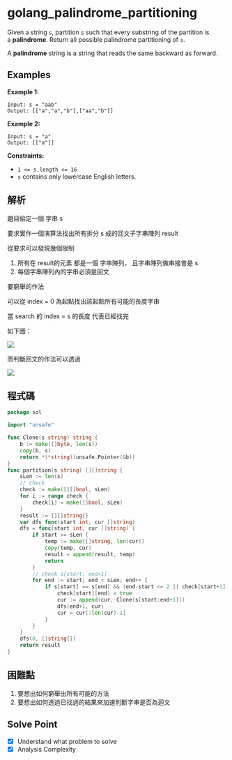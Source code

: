 # golang_palindrome_partitioning

Given a string `s`, partition `s` such that every substring of the partition is a **palindrome**. Return all possible palindrome partitioning of `s`.

A **palindrome** string is a string that reads the same backward as forward.

## Examples

**Example 1:**

```
Input: s = "aab"
Output: [["a","a","b"],["aa","b"]]

```

**Example 2:**

```
Input: s = "a"
Output: [["a"]]

```

**Constraints:**

- `1 <= s.length <= 16`
- `s` contains only lowercase English letters.

## 解析

題目給定一個 字串 s

要求實作一個演算法找出所有拆分 s 成的回文子字串陣列 result

從要求可以發現幾個限制

1. 所有在 result的元素 都是一個 字串陣列， 且字串陣列做串接會是 s
2. 每個字串陣列內的字串必須是回文

要窮舉的作法

可以從 index = 0 為起點找出該起點所有可能的長度字串

當 search 的 index = s 的長度 代表已經找完

如下圖：

![](https://i.imgur.com/N7zjQYl.png)

而判斷回文的作法可以透過

![](https://i.imgur.com/xQi2PxF.png)

## 程式碼
```go
package sol

import "unsafe"

func Clone(s string) string {
	b := make([]byte, len(s))
	copy(b, s)
	return *(*string)(unsafe.Pointer(&b))
}
func partition(s string) [][]string {
	sLen := len(s)
	// check
	check := make([][]bool, sLen)
	for i := range check {
		check[i] = make([]bool, sLen)
	}
	result := [][]string{}
	var dfs func(start int, cur []string)
	dfs = func(start int, cur []string) {
		if start >= sLen {
			temp := make([]string, len(cur))
			copy(temp, cur)
			result = append(result, temp)
			return
		}
		// check s[start: end+1]
		for end := start; end < sLen; end++ {
			if s[start] == s[end] && (end-start <= 2 || check[start+1][end-1]) {
				check[start][end] = true
				cur := append(cur, Clone(s[start:end+1]))
				dfs(end+1, cur)
				cur = cur[:len(cur)-1]
			}
		}
	}
	dfs(0, []string{})
	return result
}

```
## 困難點

1. 要想出如何窮舉出所有可能的方法
2. 要想出如何透過已找過的結果來加速判斷字串是否為迴文

## Solve Point

- [x]  Understand what problem to solve
- [x]  Analysis Complexity